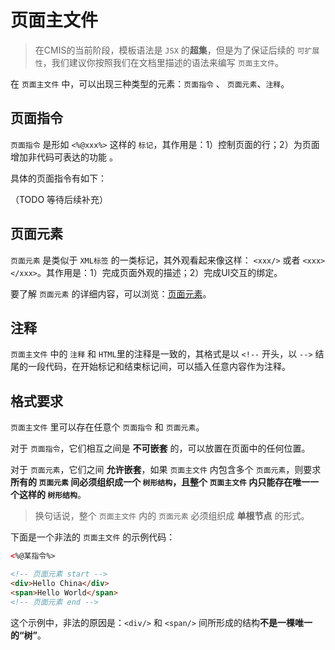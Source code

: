 # 页面主文件

> 在CMIS的当前阶段，模板语法是 ```JSX``` 的**超集**，但是为了保证后续的 ```可扩展性```，我们建议你按照我们在文档里描述的语法来编写 ```页面主文件```。


在 ```页面主文件``` 中，可以出现三种类型的元素：```页面指令``` 、 ```页面元素```、```注释```。

## 页面指令

```页面指令``` 是形如 ```<%@xxx%>``` 这样的 ```标记```，其作用是：1）控制页面的行；2）为页面增加非代码可表达的功能 。

具体的页面指令有如下：

（TODO 等待后续补充）


## 页面元素

```页面元素``` 是类似于 ```XML标签``` 的一类标记，其外观看起来像这样： ```<xxx/>``` 或者 ```<xxx></xxx>```。其作用是：1）完成页面外观的描述；2）完成UI交互的绑定。

要了解 ```页面元素``` 的详细内容，可以浏览：[页面元素](#页面元素)。

## 注释

```页面主文件``` 中的 ```注释``` 和 ```HTML```里的注释是一致的，其格式是以 ```<!--``` 开头，以 ```-->``` 结尾的一段代码，在开始标记和结束标记间，可以插入任意内容作为注释。

## 格式要求

```页面主文件``` 里可以存在任意个 ```页面指令``` 和 ```页面元素```。

对于 ```页面指令```，它们相互之间是 **不可嵌套** 的，可以放置在页面中的任何位置。

对于 ```页面元素```，它们之间 **允许嵌套**，如果 ```页面主文件``` 内包含多个 ```页面元素```，则要求 **所有的 ```页面元素``` 间必须组织成一个 ```树形结构```，且整个 ```页面主文件``` 内只能存在唯一一个这样的 ```树形结构```**。

> 换句话说，整个 ```页面主文件``` 内的 ```页面元素``` 必须组织成 **单根节点** 的形式。

下面是一个非法的 ```页面主文件``` 的示例代码：

```html
<%@某指令%>

<!-- 页面元素 start -->
<div>Hello China</div>
<span>Hello World</span>
<!-- 页面元素 end -->
```

这个示例中，非法的原因是：```<div/>``` 和 ```<span/>``` 间所形成的结构**不是一棵唯一的“树”**。